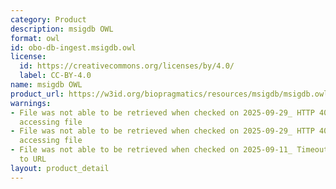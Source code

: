 ```yaml
---
category: Product
description: msigdb OWL
format: owl
id: obo-db-ingest.msigdb.owl
license:
  id: https://creativecommons.org/licenses/by/4.0/
  label: CC-BY-4.0
name: msigdb OWL
product_url: https://w3id.org/biopragmatics/resources/msigdb/msigdb.owl
warnings:
- File was not able to be retrieved when checked on 2025-09-29_ HTTP 404 error when
  accessing file
- File was not able to be retrieved when checked on 2025-09-29_ HTTP 404 error when
  accessing file
- File was not able to be retrieved when checked on 2025-09-11_ Timeout connecting
  to URL
layout: product_detail
---
```


